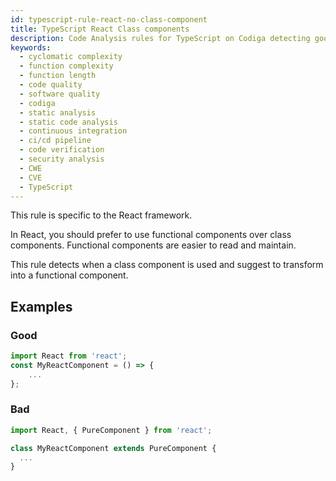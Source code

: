 ```yaml
---
id: typescript-rule-react-no-class-component
title: TypeScript React Class components
description: Code Analysis rules for TypeScript on Codiga detecting good software practices, security and vulnerability issues. Available on GitHub, GitLab and Bitbucket.
keywords:
  - cyclomatic complexity
  - function complexity
  - function length
  - code quality
  - software quality
  - codiga
  - static analysis
  - static code analysis
  - continuous integration
  - ci/cd pipeline
  - code verification
  - security analysis
  - CWE
  - CVE
  - TypeScript
---
```


This rule is specific to the React framework.

In React, you should prefer to use functional components over class components.
Functional components are easier to read and maintain.

This rule detects when a class component is used and suggest to transform
into a functional component.

## Examples

### Good

```javascript
import React from 'react';
const MyReactComponent = () => {
    ...
};

```

### Bad

```javascript
import React, { PureComponent } from 'react';

class MyReactComponent extends PureComponent {
  ...
}
```
